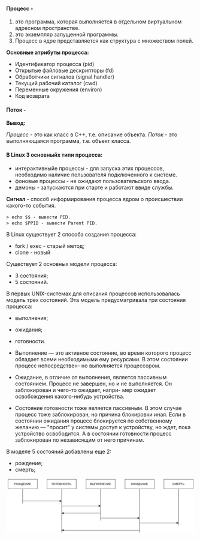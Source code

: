 #### Процесс - 

1) это программа, которая выполняется в отдельном виртуальном адресном пространстве.
2) это экземпляр запущенной программы.
3) Процесс в ядре представляется как структура с множеством полей.

**Основные атрибуты процесса:**

- Идентификатор процесса (pid)
- Открытые файловые дескрипторы (fd)
- Обработчики сигналов (signal handler)
- Текущий рабочий каталог (cwd)
- Переменные окружения (environ)
- Код возврата

#### Поток - 

**Вывод:**

*Процесс* - это как класс в С++, т.е. описание объекта.
*Поток* - это выполняющаяся программа, т.е. объект класса.

#### В Linux 3 основныйх типи процесса:

- интерактивныйе процессы - для запуска этих процессов, необходимо наличие пользователя подключенного к системе.
- фоновые процессы - не ожидают пользовательского ввода.
- демоны - запускаются при старте и работают ввиде службы.

**Сигнал** - способ информирования процесса ядром о происшествии какого-то события.

```
> echo $$ - вывести PID.
> echo $PPID - вывести Parent PID.
```
В Linux существует 2 способа создания процесса:
- fork / exec - старый метод;
- clone - новый

Существует 2 основных модели процесса:
- 3 состояния;
- 5 состояний.

В первых UNIX-системах для описания процессов использовалась модель трех состояний. 
Эта модель предусматривала три состояния процесса: 
-  выполнения;
- ожидания;
- готовности. 

- Выполнение — это активное состояние, во время которого процесс обладает
всеми необходимыми ему ресурсами. В этом состоянии процесс непосредствен-
но выполняется процессором.

- Ожидание, в отличие от выполнения, является пассивным состоянием. Процесс
не завершен, но и не выполняется. Он заблокирован и чего-то ожидает, напри-
мер ожидает освобождения какого-нибудь устройства.

- Состояние готовности тоже является пассивным. В этом случае процесс тоже
заблокирован, но причина блокировки иная. Если в состоянии ожидания процесс
блокируется по собственному желанию — "просит" у системы доступ к устройству, 
но ждет, пока устройство освободится. А в состоянии готовности процесс
заблокирован по независящим от него причинам.

В моделе 5 состояний добавлены еще 2:
- рождение;
- смерть;

![proc-state](https://github.com/GIYura/stepik/blob/main/basic/3-process-thread/3-1/proc-state.png)

